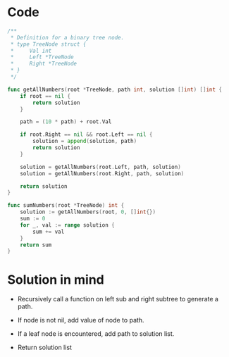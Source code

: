 Code
====

```go
/**
 * Definition for a binary tree node.
 * type TreeNode struct {
 *     Val int
 *     Left *TreeNode
 *     Right *TreeNode
 * }
 */

func getAllNumbers(root *TreeNode, path int, solution []int) []int {
	if root == nil {
		return solution
	}

	path = (10 * path) + root.Val

	if root.Right == nil && root.Left == nil {
		solution = append(solution, path)
		return solution
	}

	solution = getAllNumbers(root.Left, path, solution)
	solution = getAllNumbers(root.Right, path, solution)

	return solution
}

func sumNumbers(root *TreeNode) int {
	solution := getAllNumbers(root, 0, []int{})
	sum := 0
	for _, val := range solution {
		sum += val
	}
	return sum
}
```

Solution in mind
================

-	Recursively call a function on left sub and right subtree to generate a path.

-	If node is not nil, add value of node to path.

-	If a leaf node is encountered, add path to solution list.

-	Return solution list
